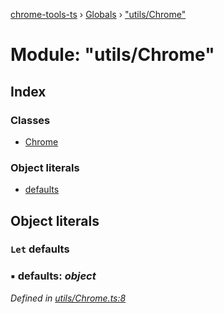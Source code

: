 [chrome-tools-ts](../README.md) › [Globals](../globals.md) › ["utils/Chrome"](_utils_chrome_.md)

# Module: "utils/Chrome"

## Index

### Classes

* [Chrome](../classes/_utils_chrome_.chrome.md)

### Object literals

* [defaults](_utils_chrome_.md#let-defaults)

## Object literals

### `Let` defaults

### ▪ **defaults**: *object*

*Defined in [utils/Chrome.ts:8](https://github.com/edmundpf/chrome-tools-ts/blob/b01aee6/src/utils/Chrome.ts#L8)*
